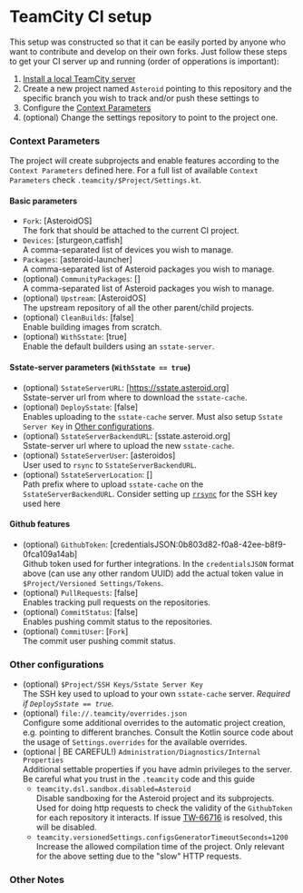 # TeamCity CI setup

This setup was constructed so that it can be easily ported by anyone who want to contribute and develop on their own
forks. Just follow these steps to get your CI server up and running (order of opperations is important):

1. [Install a local TeamCity server](https://www.jetbrains.com/help/teamcity/2021.2/install-and-start-teamcity-server.html)
2. Create a new project named `Asteroid` pointing to this repository and the specific branch you wish to track and/or
   push these settings to
3. Configure the [Context Parameters](#context-parameters)
4. (optional) Change the settings repository to point to the project one.

### Context Parameters

The project will create subprojects and enable features according to the `Context Parameters` defined here. For a full
list of available `Context Parameters` check `.teamcity/$Project/Settings.kt`.

#### Basic parameters

- `Fork`: [AsteroidOS]<br/>
  The fork that should be attached to the current CI project.
- `Devices`: [sturgeon,catfish]<br/>
  A comma-separated list of devices you wish to manage.
- `Packages`: [asteroid-launcher]<br/>
  A comma-separated list of Asteroid packages you wish to manage.
- (optional) `CommunityPackages`: []<br/>
  A comma-separated list of Asteroid packages you wish to manage.
- (optional) `Upstream`: [AsteroidOS]<br/>
  The upstream repository of all the other parent/child projects.
- (optional) `CleanBuilds`: [false]<br/>
  Enable building images from scratch.
- (optional) `WithSstate`: [true]<br/>
  Enable the default builders using an `sstate-server`.

#### Sstate-server parameters (`WithSstate == true`)

- (optional) `SstateServerURL`: [<https://sstate.asteroid.org>]<br/>
  Sstate-server url from where to download the `sstate-cache`.
- (optional) `DeploySstate`: [false]<br/>
  Enables uploading to the `sstate-cache` server. Must also setup `Sstate Server Key`
  in [Other configurations](#other-configurations).
- (optional) `SstateServerBackendURL`: [sstate.asteroid.org]<br/>
  Sstate-server url where to upload the new `sstate-cache`.
- (optional) `SstateServerUser`: [asteroidos]<br/>
  User used to `rsync` to `SstateServerBackendURL`.
- (optional) `SstateServerLocation`: []<br/>
  Path prefix where to upload `sstate-cache` on the `SstateServerBackendURL`. Consider setting
  up [`rrsync`](https://www.guyrutenberg.com/2014/01/14/restricting-ssh-access-to-rsync/) for the SSH key used here

#### Github features

- (optional) `GithubToken`: [credentialsJSON:0b803d82-f0a8-42ee-b8f9-0fca109a14ab]<br/>
  Github token used for further integrations. In the `credentialsJSON` format above (can use any other random UUID) add
  the actual token value in `$Project/Versioned Settings/Tokens`.
- (optional) `PullRequests`: [false]<br/>
  Enables tracking pull requests on the repositories.
- (optional) `CommitStatus`: [false]<br/>
  Enables pushing commit status to the repositories.
- (optional) `CommitUser`: [`Fork`]<br/>
  The commit user pushing commit status.

### Other configurations

- (optional) `$Project/SSH Keys/Sstate Server Key`<br/>
  The SSH key used to upload to your own `sstate-cache` server.
  *Required if `DeploySstate == true`*.
- (optional) `file://.teamcity/overrides.json`<br/>
  Configure some additional overrides to the automatic project creation, e.g. pointing to different branches. Consult
  the Kotlin source code about the usage of `Settings.overrides` for the available overrides.
- (optional | BE CAREFUL!) `Administration/Diagnostics/Internal Properties`<br/>
  Additional settable properties if you have admin privileges to the server. Be careful what you trust in
  the `.teamcity` code and this guide
	- `teamcity.dsl.sandbox.disabled=Asteroid`<br/>
	  Disable sandboxing for the Asteroid project and its subprojects. Used for doing http requests to check the
	  validity of the `GithubToken` for each repository it interacts. If
	  issue [TW-66716](https://youtrack.jetbrains.com/issue/TW-66716) is resolved, this will be disabled.
	- `teamcity.versionedSettings.configsGeneratorTimeoutSeconds=1200`<br/>
	  Increase the allowed compilation time of the project. Only relevant for the above setting due to the "slow" HTTP
	  requests.

### Other Notes